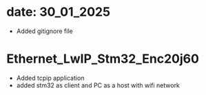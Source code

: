 # date: 30_01_2025

- Added gitignore file

# Ethernet_LwIP_Stm32_Enc20j60

- Added tcpip application
- added stm32 as client and PC as a host with wifi network

